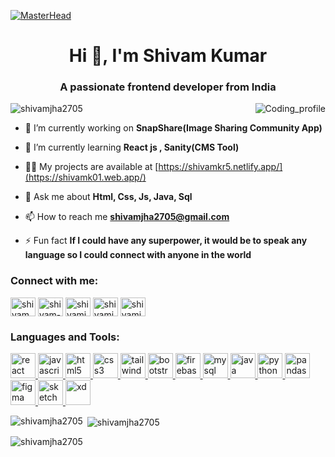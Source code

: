 [![MasterHead](https://mir-s3-cdn-cf.behance.net/project_modules/max_1200/6c0f9b95746151.5e9ecde69599e.gif)](https://shivamk01.web.app/)
<h1 align="center">Hi 👋, I'm Shivam Kumar</h1>
<h3 align="center">A passionate frontend developer from India</h3>
<img src="https://i.giphy.com/media/Y4ak9Ki2GZCbJxAnJD/giphy.webp" align="right"  alt="Coding_profile"  />

<p align="left"> <img src="https://komarev.com/ghpvc/?username=shivamjha2705&label=Profile%20views&color=0e75b6&style=flat" alt="shivamjha2705" /> </p>

- 🔭 I’m currently working on **SnapShare(Image Sharing Community App)**

- 🌱 I’m currently learning **React js , Sanity(CMS Tool)**

- 👨‍💻 My projects are available at [https://shivamkr5.netlify.app/](https://shivamk01.web.app/)

- 💬 Ask me about **Html, Css, Js, Java, Sql**

- 📫 How to reach me **shivamjha2705@gmail.com**

- ⚡ Fun fact **If I could have any superpower, it would be to speak any language so I could connect with anyone in the world**

<h3 align="left">Connect with me:</h3>
<p align="left">
<a href="https://codepen.io/shivam_05" target="blank"><img align="center" src="https://www.svgrepo.com/show/330189/codepen.svg" alt="shivam_05" height="30" width="40" /></a>
<a href="https://linkedin.com/in/shivam-kumar-05" target="_blank"><img align="center" src="https://static.cdnlogo.com/logos/l/66/linkedin-icon.svg" alt="shivam-kumar-05" height="30" width="40" /></a>
<a href="https://dribbble.com/shivamjha2705" target="_blank"><img align="center" src="https://static.cdnlogo.com/logos/d/56/dribbble-icon.svg" alt="shivamjha2705" height="30" width="40" /></a>
<a href="https://www.behance.net/shivamjha10" target="_blank"><img align="center" src="https://www.cdnlogo.com/logos/b/29/behance.svg" alt="shivamjha10" height="30" width="40" /></a>
<a href="https://www.hackerrank.com/shivamjha2705" target="_blank"><img align="center" src="https://static.cdnlogo.com/logos/h/58/hackerrank.svg" alt="shivamjha2705" height="30" width="40" /></a>
</p>

<h3 align="left">Languages and Tools:</h3>
<p align="left"> <a href="https://reactjs.org/" target="_blank" rel="noreferrer"> <img src="https://static.cdnlogo.com/logos/r/63/react.svg" alt="react" width="40" height="40"/> </a> <a href="https://developer.mozilla.org/en-US/docs/Web/JavaScript" target="_blank" rel="noreferrer"> <img src="https://static.cdnlogo.com/logos/j/33/javascript.svg" alt="javascript" width="40" height="40"/> </a> <a href="https://www.w3.org/html/" target="_blank" rel="noreferrer"> <img src="https://static.cdnlogo.com/logos/h/84/html.svg" alt="html5" width="40" height="40"/> </a> <a href="https://www.w3schools.com/css/" target="_blank" rel="noreferrer"> <img src="https://static.cdnlogo.com/logos/c/18/css.svg" alt="css3" width="40" height="40"/> </a> <a href="https://tailwindcss.com/" target="_blank" rel="noreferrer"> <img src="https://www.vectorlogo.zone/logos/tailwindcss/tailwindcss-icon.svg" alt="tailwind" width="40" height="40"/> </a> <a href="https://getbootstrap.com" target="_blank" rel="noreferrer"> <img src="https://static.cdnlogo.com/logos/b/74/bootstrap-5.svg" alt="bootstrap" width="40" height="40"/> </a> <a href="https://firebase.google.com/" target="_blank" rel="noreferrer"> <img src="https://www.vectorlogo.zone/logos/firebase/firebase-icon.svg" alt="firebase" width="40" height="40"/> </a> <a href="https://www.mysql.com/" target="_blank" rel="noreferrer"> <img src="https://static.cdnlogo.com/logos/m/10/mysql.svg" alt="mysql" width="40" height="40"/> <a href="https://www.java.com" target="_blank" rel="noreferrer"> <img src="https://static.cdnlogo.com/logos/j/86/java.svg" alt="java" width="40" height="40"/> </a> </a> <a href="https://www.python.org" target="_blank" rel="noreferrer"> <img src="https://static.cdnlogo.com/logos/p/3/python.svg" alt="python" width="40" height="40"/> </a> <a href="https://pandas.pydata.org/" target="_blank" rel="noreferrer"> <img src="https://static.cdnlogo.com/logos/p/65/pandas.svg" alt="pandas" width="40" height="40"/> </a> <a href="https://www.figma.com/" target="_blank" rel="noreferrer"> <img src="https://static.cdnlogo.com/logos/f/43/figma.svg" alt="figma" width="40" height="40"/> </a> <a href="https://www.sketch.com/" target="_blank" rel="noreferrer"> <img src="https://www.vectorlogo.zone/logos/sketchapp/sketchapp-icon.svg" alt="sketch" width="40" height="40"/> </a> <a href="https://www.adobe.com/products/xd.html" target="_blank" rel="noreferrer"> <img src="https://cdn.worldvectorlogo.com/logos/adobe-xd.svg" alt="xd" width="40" height="40"/> </a> </p>

<p><img align="left" src="https://github-readme-stats.vercel.app/api/top-langs?username=shivamjha2705&show_icons=true&locale=en&layout=compact" alt="shivamjha2705" /></p>

<p>&nbsp;<img align="center" src="https://github-readme-stats.vercel.app/api?username=shivamjha2705&show_icons=true&locale=en" alt="shivamjha2705" /></p>

<p><img align="center" src="https://github-readme-streak-stats.herokuapp.com/?user=shivamjha2705&" alt="shivamjha2705" /></p>
